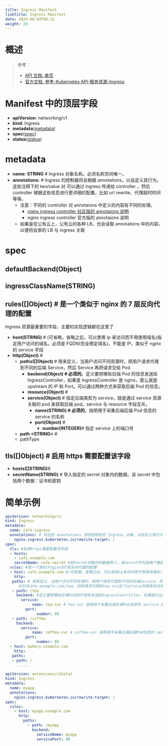 ```yaml
---
title: Ingress Manifest
linkTitle: Ingress Manifest
date: 2024-06-03T08:12
weight: 20
---
```


# 概述

> 参考：
>
> - [API 文档, 单页](https://kubernetes.io/docs/reference/generated/kubernetes-api/v1.21/#ingress-v1-networking-k8s-io)
> - [官方文档, 参考-Kubernetes API-服务资源-Ingress](https://kubernetes.io/docs/reference/kubernetes-api/service-resources/ingress-v1/)

# Manifest 中的顶层字段

- **apiVersion**: networking/v1
- **kind**: Ingress
- **metadata**([metadata](#metadata))
- **spec**([spec](#spec))
- **status**([status](#status))

# metadata

- **name: STRING** # Ingress 对象名称。必须名称空间唯一。
- **annotations:** # Ingress 的控制器将会根据 annotations，以自定义其行为。这些注释下的 kev/value 对 可以通过 ingress 传递给 controller ，然后 controller 根据这些信息进行更详细的配置，比如 url rewrite、代理超时时间等等。
  - 注意：不同的 controller 对 annotaions 中定义的内容有不同的处理。
    - [nginx ingress controller 社区版的 annotaions 说明](https://kubernetes.github.io/ingress-nginx/user-guide/nginx-configuration/annotations/)
    - nginx ingress controller 官方版的 annotaions 说明
  - 如果是在公有云上，公有云的各种 LB，也会读取 annotations 中的内容，以便将自家的 LB 与 ingress 关联

# spec

## defaultBackend(Object)

## ingressClassName(STRING)

## rules([]Object) # 是一个类似于 nginx 的 7 层反向代理的配置

Ingress 资源最重要的字段，主要的实现逻辑都在这里了

- **host(STRING)** # (可省略，省略之后，可以使用 ip 来访问而不用使用域名)指定用户访问的域名，必须是 FQDN(完全限定域名)，不能是 IP，类似于 nginx 的 service 字段
- **http(Object)** #
  - **paths([]Object)** # 用来定义，当用户访问不同资源时，把用户请求代理到不同的后端 Service，然后 Service 再把请求交给 Pod
    - **backend(Object) # 必须的**。定义要把哪些后端 Pod 的信息发送给 IngressController，如果是 IngressController 是 nginx，那么就是 upstream 的 IP 和 Port。可以通过两种方式来获取后端 Pod 的信息。
    - **resource(Object)** #
    - **service(Object)** # 指定后端类型为 service，就是通过 service 资源关联的 pod 来获取后端 pod。service 与 resource 字段互斥。
      - **name(STRING) # 必须的**。指明用于采集后端后端 Pod 信息的 service 的名称
      - **port(Object)** #
        - **number(INTEGER)**# 指定 service 上的端口号
  - **path \<STRING>** #
  - pathType

## tls([]Object) # 启用 https 需要配置该字段

- **hosts([]STRING)**#
- **secretName(STRING)** # 导入指定的 secret 对象内的数据。该 secret 中包括两个数据：证书和密钥

# 简单示例

```yaml
apiVersion: networking/v1
kind: Ingress
metadata:
  name: cafe-ingress
  annotations: # 将这些 annotations 添加到特定的 Ingress 对象，以自定义其行为。
    nginx.ingress.kubernetes.io/rewrite-target: /
spec:
  tls: #启用https需要配置该字段
  - hosts:
    - cafe.example.com
    secretName: cafe-secret #把secret对象内的数据导入，该secret中包括两个数据：自签的证书和密钥，自签方式详见马哥的书《Kubernetes进阶实战》166页
  rules: #是一个类似于nginx的7层反向代理的配置
  - host: cafe.example.com #(可省略，省略之后，可以使用ip来访问而不用使用域名)指定用户访问的域名，必须是FQDN(完全限定域名)，不能是IP，类似于nginx的service字段
    http:
   paths: # 用来定义，当用户访问不同资源时，把用户请求代理到不同的后端Service，然后Service再把请求交给Pod
      #访问cafe.example.com/tea，则把请求代理到tea-svc这个service所拥有的后端pod上；访问cafe.example.com/coffee则把请求代理到名为coffee-svc这个service所拥有的后端pod上
   - path: /tea
     backend: #定义要把哪些后端Pod的IP信息发送给IngressController，如果是IngressController是nginx，那么这几个IP就是upstream的IP
       service:
            name: tea-svc # tes-svc 指明用于采集后端后端Pod信息的 service 的名称
         port:
              number: 80
   - path: /coffee
     backend:
       service:
            name: coffee-svc # coffee-svc 指明用于采集后端后端Pod信息的 service 的名称
         port:
              number: 80
  - host: bakery.example.com
    http:
   paths:
   - path: /
     .....
```

```yaml
apiVersion: extensions/v1beta1
kind: Ingress
metadata:
  name: myapp
  annotations:
    nginx.ingress.kubernetes.io/rewrite-target: /
spec:
  rules:
    - host: myapp.example.com
      http:
        paths:
          - path: /myapp
            backend:
              serviceName: myapp
              servicePort: 80
```
